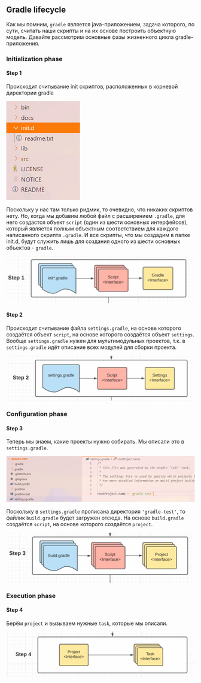 ## Gradle lifecycle

Как мы помним, `gradle` является java-приложением, задача которого, по сути,
считать наши скрипты и на их основе построить объектную модель. 
Давайте рассмотрим основные фазы жизненного цикла gradle-приложения.

### Initialization phase

#### Step 1
Происходит считывание init скриптов, расположенных в корневой директории gradle

![alt text](images/image.png)

Поскольку у нас там только ридмик, то очевидно, что никаких скриптов нету. Но, когда мы добавим любой файл с расширением
`.gradle`, для него создастся объект `script` (один из шести основных интерфейсов), который является полным объектным соответствием
для каждого написанного скрипта `.gradle`. И все скрипты, что мы создадим в папке init.d, будут служить лишь для
создания одного из шести основных объектов - `gradle`.

![alt text](images/image-5.png)

#### Step 2

Происходит считывание файла `settings.gradle`, на основе которого создаётся объект `script`, на основе которого создаётся объект `settings`. Вообще `settings.gradle` нужен для мультимодульных проектов, т.к. в `settings.gradle` идёт описание всех модулей для сборки проекта.

![alt text](images/image-1.png)


### Configuration phase

#### Step 3

Теперь мы знаем, какие проекты нужно собирать. Мы описали это в `settings.gradle`.

![alt text](images/image-2.png)

Поскольку в `settings.gradle` прописана директория `'gradle-test'`, то файлик `build.gradle` будет загружен отсюда. На основе `build.gradle` создаётся `script`, на основе которого создаётся `project`.

![alt text](images/image-3.png)

### Execution phase

#### Step 4

Берём `project` и вызываем нужные `task`, которые мы описали. 

![alt text](images/image-4.png)